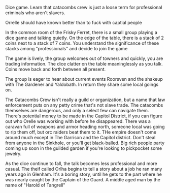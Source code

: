 Dice game. Learn that catacombs crew is just a loose term for professional criminals who aren't slavers.

Orrelle should have known better than to fuck with captial people

In the common room of the Frisky Ferret, there is a small group playing a dice game and talking quietly. On the edge of the table, there is a stack of 2 coins next to a stack of 7 coins. You understand the significance of these stacks among "professionals" and decide to join the game

The game is lively, the group welcomes out of towners and quickly, you are trading information. The dice clatter on the table meaninglessly as you talk. Coins move back and forth between all present.

The group is eager to hear about current events Roorsven and the shakeup with The Gardener and Yaldobath. In return they share some local goings on. 

The Catacombs Crew isn't really a guild or organization, but a name that law enforcement puts on any petty crime that's not slave trade. The catacombs themselves are dangerous, and only a select few can navigate them. There's potential money to be made in the Capitol District, if you can figure out who Orelle was working with before he disappeared. There was a caravan full of weapons and armor heading north, someone local was going to rip them off, but orc raiders beat them to it. THe empire doesn't come around much except in The Garrison and the Capitol district. Don't steal from anyone in the Sinkhole, or you'll get black-balled. Big rich people party coming up soon in the guilded garden if you're looking to pickpocket some jewelry.

As the dice continue to fall, the talk becomes less professional and more casual. The theif called Orlha begins to tell a story about a job he ran many years ago in Glenham. It's a boring story, until he gets to the part where he was nearly caught by the Captain of the Guard. A middle aged man by the name of "Harold of Tangrell"